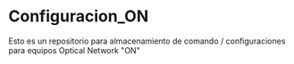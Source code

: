 # Configuracion_ON
Esto es un repositorio para almacenamiento de comando / configuraciones para equipos Optical Network "ON"
